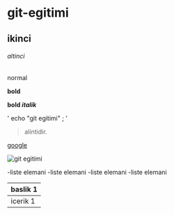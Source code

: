 # git-egitimi

## ikinci


######  altinci

normal

**bold**

**bold _italik_**

' echo "git egitimi" ; '

>alintidir.

[google](http://google.com)

![git egitimi](https://images.app.goo.gl/BFJGn399LbWtNsfT8)

-liste elemani
-liste elemani
-liste elemani
-liste elemani

| baslik 1 |
| -------- |
| icerik 1 |
